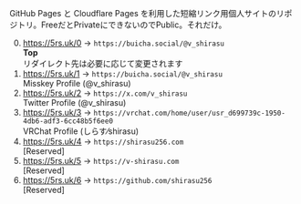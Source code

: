 GitHub Pages と Cloudflare Pages を利用した短縮リンク用個人サイトのリポジトリ。FreeだとPrivateにできないのでPublic。それだけ。  

0. https://5rs.uk/0 -> `https://buicha.social/@v_shirasu`  
   **Top**  
   リダイレクト先は必要に応じて変更されます  
1. https://5rs.uk/1 -> `https://buicha.social/@v_shirasu`  
   Misskey Profile (@v_shirasu)  
2. https://5rs.uk/2 -> `https://x.com/v_shirasu`  
   Twitter Profile (@v_shirasu)  
3. https://5rs.uk/3 -> `https://vrchat.com/home/user/usr_d699739c-1950-4db6-adf3-6cc48b5f6ee0`  
   VRChat Profile (しらす⁄shirasu)  
4. https://5rs.uk/4 -> `https://shirasu256.com`  
   [Reserved]  
5. https://5rs.uk/5 -> `https://v-shirasu.com`  
   [Reserved]  
6. https://5rs.uk/6 -> `https://github.com/shirasu256`  
   [Reserved]  
